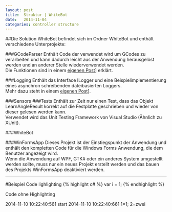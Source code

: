 ```yaml
---
layout: post
title:  Struktur | WhiteBot
date:   2014-11-04
categories: controller structure
---
```


##Die Solution WhiteBot
befindet sich im Ordner WhiteBot und enthält verschiedene Unterprojekte: 

###GCodeParser
Enthält Code der verwendet wird um GCodes zu verarbeiten und kann dadurch leicht aus der Anwendung herausgelöst werden und an anderer Stelle wiederverwendet werden.  
Die Funktionen sind in einem [eigenen Post]({{site.baseurl}}/gcode/g-code/2014/12/20/gcode.html)] erklärt.  

###Logging
Enthält das Interface ILogger und eine Beispielimplementierung eines asynchron schreibenden dateibasierten Loggers.  
Mehr dazu steht in einem [eigenen Post]({{site.baseurl}}/logging/2014/11/10/logging.html)].  

###Sensors
###Tests
Enthält zur Zeit nur einen Test, dass das Objekt LearnAngleResult korrekt auf die Festplatte geschrieben und wieder von dieser gelesen werden kann.  
Verwendet wird das Unit Testing Framework von Visual Studio (Ähnlich zu XUnit).  

###WhiteBot

###WinFormsApp
Dieses Projekt ist der Einstiegspunkt der Anwendung und enthält den kompletten Code für die Windows Forms Anwendung, die dem Benutzer angezeigt wird.  
Wenn die Anwendung auf WPF, GTK# oder ein anderes System umgestellt werden sollte, muss nur ein neues Projekt erstellt werden und das bauen des Projekts WinFormsApp deaktiviert werden.  



---
#Beispiel Code lighlighting
{% highlight c# %}
var i = 1;
{% endhighlight %}

Code ohne Highlighting  

  2014-11-10  10:22:40:561  start
  2014-11-10  10:22:40:661  1=1; 2=zwei
